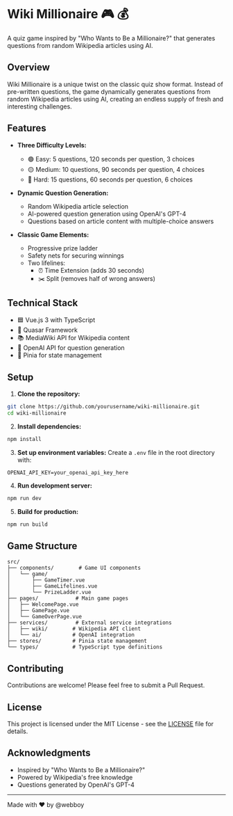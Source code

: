 # Wiki Millionaire 🎮 💰

A quiz game inspired by "Who Wants to Be a Millionaire?" that generates questions from random Wikipedia articles using AI.

## Overview

Wiki Millionaire is a unique twist on the classic quiz show format. Instead of pre-written questions, the game dynamically generates questions from random Wikipedia articles using AI, creating an endless supply of fresh and interesting challenges.

## Features

- **Three Difficulty Levels:**
    - 🟢 Easy: 5 questions, 120 seconds per question, 3 choices
    - 🟡 Medium: 10 questions, 90 seconds per question, 4 choices
    - 🔴 Hard: 15 questions, 60 seconds per question, 6 choices

- **Dynamic Question Generation:**
    - Random Wikipedia article selection
    - AI-powered question generation using OpenAI's GPT-4
    - Questions based on article content with multiple-choice answers

- **Classic Game Elements:**
    - Progressive prize ladder
    - Safety nets for securing winnings
    - Two lifelines:
        - ⏰ Time Extension (adds 30 seconds)
        - ✂️ Split (removes half of wrong answers)

## Technical Stack

- 🟦 Vue.js 3 with TypeScript
- 🔷 Quasar Framework
- 📚 MediaWiki API for Wikipedia content
- 🤖 OpenAI API for question generation
- 🏪 Pinia for state management

## Setup

1. **Clone the repository:**
```bash
git clone https://github.com/yourusername/wiki-millionaire.git
cd wiki-millionaire
```

2. **Install dependencies:**
```bash
npm install
```

3. **Set up environment variables:**
   Create a `.env` file in the root directory with:
```env
OPENAI_API_KEY=your_openai_api_key_here
```

4. **Run development server:**
```bash
npm run dev
```

5. **Build for production:**
```bash
npm run build
```

## Game Structure

```
src/
├── components/        # Game UI components
│   └── game/
│       ├── GameTimer.vue
│       ├── GameLifelines.vue
│       └── PrizeLadder.vue
├── pages/            # Main game pages
│   ├── WelcomePage.vue
│   ├── GamePage.vue
│   └── GameOverPage.vue
├── services/         # External service integrations
│   ├── wiki/        # Wikipedia API client
│   └── ai/          # OpenAI integration
├── stores/          # Pinia state management
└── types/           # TypeScript type definitions
```

## Contributing

Contributions are welcome! Please feel free to submit a Pull Request.

## License

This project is licensed under the MIT License - see the [LICENSE](LICENSE) file for details.

## Acknowledgments

- Inspired by "Who Wants to Be a Millionaire?"
- Powered by Wikipedia's free knowledge
- Questions generated by OpenAI's GPT-4

---

Made with ❤️ by @webboy